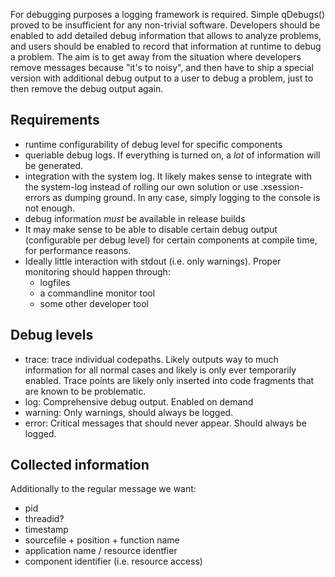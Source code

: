 For debugging purposes a logging framework is required. Simple qDebugs() proved to be insufficient for any non-trivial software. Developers should be enabled to add detailed debug information that allows to analyze problems, and users should be enabled to record that information at runtime to debug a problem. The aim is to get away from the situation where developers remove messages because "it's to noisy", and then have to ship a special version with additional debug output to a user to debug a problem, just to then remove the debug output again.

## Requirements
* runtime configurability of debug level for specific components
* queriable debug logs. If everything is turned on, a *lot* of information will be generated.
* integration with the system log. It likely makes sense to integrate with the system-log instead of rolling our own solution or use .xsession-errors as dumping ground. In any case, simply logging to the console is not enough.
* debug information *must* be available in release builds
* It may make sense to be able to disable certain debug output (configurable per debug level) for certain components at compile time, for performance reasons.
* Ideally little interaction with stdout (i.e. only warnings). Proper monitoring should happen through:
    * logfiles
    * a commandline monitor tool
    * some other developer tool

## Debug levels
* trace: trace individual codepaths. Likely outputs way to much information for all normal cases and likely is only ever temporarily enabled. Trace points are likely only inserted into code fragments that are known to be problematic.
* log: Comprehensive debug output. Enabled on demand
* warning: Only warnings, should always be logged.
* error: Critical messages that should never appear. Should always be logged.

## Collected information
Additionally to the regular message we want:

* pid
* threadid?
* timestamp
* sourcefile + position + function name
* application name / resource identfier
* component identifier (i.e. resource access)

